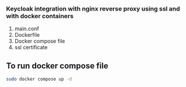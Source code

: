### Keycloak integration with nginx reverse proxy using ssl and with docker containers 
1. main.conf
2. Dockerfile
3. Docker compose file
4. ssl certificate


## To run docker compose file
```sh
sudo docker compose up -d
```
